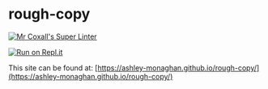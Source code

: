 # rough-copy

[![Mr Coxall's Super Linter](https://github.com/ashley-monaghan/rough-copy/workflows/Mr%20Coxall's%20Super%20Linter/badge.svg)](https://github.com/ashley-monaghan/rough-copy/actions)

[![Run on Repl.it](https://repl.it/badge/github/ashley-monaghan/rough-copy)](https://repl.it/github/ashley-monaghan/rough-copy)

This site can be found at: [https://ashley-monaghan.github.io/rough-copy/](https://ashley-monaghan.github.io/rough-copy/)
